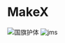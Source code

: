 # MakeX
![国旗护体](https://gitee.com/sandzelee/sandzelee/raw/master/pic/%E5%9B%BD%E6%97%972048.png)
![jms](/img/JMS.jpeg)